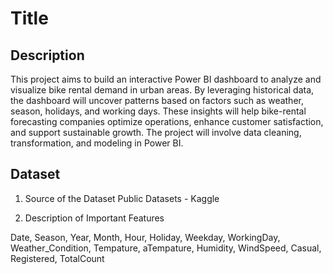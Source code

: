 # Title

## Description

This project aims to build an interactive Power BI dashboard to analyze and visualize bike rental demand in urban areas. By leveraging historical data, the dashboard will uncover patterns based on factors such as weather, season, holidays, and working days. These insights will help bike-rental forecasting companies optimize operations, enhance customer satisfaction, and support sustainable growth. The project will involve data cleaning, transformation, and modeling in Power BI.

## Dataset

1. Source of the Dataset
Public Datasets - Kaggle

2. Description of Important Features

Date, Season, Year, Month, Hour, Holiday, Weekday, WorkingDay, Weather_Condition, Tempature, aTempature, Humidity, WindSpeed, Casual, Registered, TotalCount
